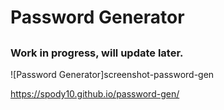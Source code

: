 # Password Generator

##

### Work in progress, will update later.

![Password Generator]screenshot-password-gen

https://spody10.github.io/password-gen/
